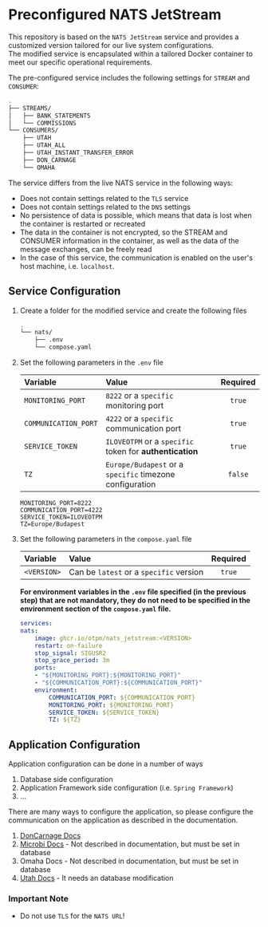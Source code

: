 # Preconfigured NATS JetStream

This repository is based on the `NATS JetStream` service and provides a customized version tailored for our live system configurations.\
The modified service is encapsulated within a tailored Docker container to meet our specific operational requirements.

The pre-configured service includes the following settings for `STREAM` and `CONSUMER`:
```bash
.
├── STREAMS/
│   ├── BANK_STATEMENTS
│   └── COMMISSIONS
└── CONSUMERS/
    ├── UTAH
    ├── UTAH_ALL
    ├── UTAH_INSTANT_TRANSFER_ERROR
    ├── DON_CARNAGE
    └── OMAHA
```

The service differs from the live NATS service in the following ways:

* Does not contain settings related to the `TLS` service
* Does not contain settings related to the `DNS` settings
* No persistence of data is possible, which means that data is lost when the container is restarted or recreated
* The data in the container is not encrypted, so the STREAM and CONSUMER information in the container, as well as the data of the message exchanges, can be freely read
* In the case of this service, the communication is enabled on the user's host machine, i.e. `localhost`.

## Service Configuration

1. Create a folder for the modified service and create the following files
    ```bash
    .
    └── nats/
        ├── .env
        └── compose.yaml
    ```
2. Set the following parameters in the `.env` file
   
    | Variable             | Value                                                    | Required |
    | :------------------- | :------------------------------------------------------- | :------: |
    | `MONITORING_PORT`    | `8222` or a `specific` monitoring port                   |  `true`  |
    | `COMMUNICATION_PORT` | `4222` or a `specific` communication port                |  `true`  |
    | `SERVICE_TOKEN`      | `ILOVEOTPM` or a `specific` token for **authentication** |  `true`  |
    | `TZ`                 | `Europe/Budapest` or a `specific` timezone configuration | `false`  |

    ```properties
    MONITORING_PORT=8222
    COMMUNICATION_PORT=4222
    SERVICE_TOKEN=ILOVEOTPM
    TZ=Europe/Budapest
    ```
3. Set the following parameters in the `compose.yaml` file
   
    | Variable    | Value                                   | Required |
    | :---------- | :-------------------------------------- | :------: |
    | `<VERSION>` | Can be `latest` or a `specific` version |  `true`  |
    
    **For environment variables in the `.env` file specified (in the previous step) that are not mandatory, they do not need to be specified in the environment section of the `compose.yaml` file.**
    ```yaml
    services:
    nats:
        image: ghcr.io/otpm/nats_jetstream:<VERSION>
        restart: on-failure
        stop_signal: SIGUSR2
        stop_grace_period: 3m
        ports:
        - "${MONITORING_PORT}:${MONITORING_PORT}"
        - "${COMMUNICATION_PORT}:${COMMUNICATION_PORT}"
        environment:
            COMMUNICATION_PORT: ${COMMUNICATION_PORT}
            MONITORING_PORT: ${MONITORING_PORT}
            SERVICE_TOKEN: ${SERVICE_TOKEN}
            TZ: ${TZ}
    ```

## Application Configuration

Application configuration can be done in a number of ways

1. Database side configuration
2. Application Framework side configuration (i.e. `Spring Framework`)
3. ...

There are many ways to configure the application, so please configure the communication on the application as described in the documentation.

1. [DonCarnage Docs](https://github.com/otpm/overlord-doncarnage?tab=readme-ov-file#nats-jetstream-konfigur%C3%A1l%C3%A1sa)
2. [Microbi Docs](https://gitlab.intra.otpmobil.com/tools/mikrobi#queue-konfigur%C3%A1l%C3%A1sa) - Not described in documentation, but must be set in database
3. Omaha Docs - Not described in documentation, but must be set in database
4. [Utah Docs](https://gitlab.intra.otpmobil.com/overlord/utah/-/blob/develop/README.md) - It needs an database modification

### Important Note
* Do not use `TLS` for the `NATS URL`!
